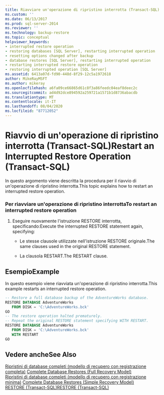 ```yaml
---
title: Riavviare un'operazione di ripristino interrotta (Transact-SQL) | Microsoft Docs
ms.custom: ''
ms.date: 06/13/2017
ms.prod: sql-server-2014
ms.reviewer: ''
ms.technology: backup-restore
ms.topic: conceptual
helpviewer_keywords:
- interrupted restore operation
- restoring databases [SQL Server], restarting interrupted operation
- resetting options changed after backup
- database restores [SQL Server], restarting interrupted operation
- restarting interrupted restore operation
- restoring interrupted operation [SQL Server]
ms.assetid: 6413a07d-fd90-448d-8f29-12c5a1972618
author: MikeRayMSFT
ms.author: mikeray
ms.openlocfilehash: a6fa09ce66865d61c8f3a86feedc04eaf8deec2c
ms.sourcegitcommit: ad4d92dce894592a259721a1571b1d8736abacdb
ms.translationtype: MT
ms.contentlocale: it-IT
ms.lasthandoff: 08/04/2020
ms.locfileid: "87712052"
---
```

# <a name="restart-an-interrupted-restore-operation-transact-sql"></a><span data-ttu-id="f4471-102">Riavvio di un'operazione di ripristino interrotta (Transact-SQL)</span><span class="sxs-lookup"><span data-stu-id="f4471-102">Restart an Interrupted Restore Operation (Transact-SQL)</span></span>
  <span data-ttu-id="f4471-103">In questo argomento viene descritta la procedura per il riavvio di un'operazione di ripristino interrotta.</span><span class="sxs-lookup"><span data-stu-id="f4471-103">This topic explains how to restart an interrupted restore operation.</span></span>  
  
### <a name="to-restart-an-interrupted-restore-operation"></a><span data-ttu-id="f4471-104">Per riavviare un'operazione di ripristino interrotta</span><span class="sxs-lookup"><span data-stu-id="f4471-104">To restart an interrupted restore operation</span></span>  
  
1.  <span data-ttu-id="f4471-105">Eseguire nuovamente l'istruzione RESTORE interrotta, specificando:</span><span class="sxs-lookup"><span data-stu-id="f4471-105">Execute the interrupted RESTORE statement again, specifying:</span></span>  
  
    -   <span data-ttu-id="f4471-106">Le stesse clausole utilizzate nell'istruzione RESTORE originale.</span><span class="sxs-lookup"><span data-stu-id="f4471-106">The same clauses used in the original RESTORE statement.</span></span>  
  
    -   <span data-ttu-id="f4471-107">La clausola RESTART.</span><span class="sxs-lookup"><span data-stu-id="f4471-107">The RESTART clause.</span></span>  
  
## <a name="example"></a><span data-ttu-id="f4471-108">Esempio</span><span class="sxs-lookup"><span data-stu-id="f4471-108">Example</span></span>  
 <span data-ttu-id="f4471-109">In questo esempio viene riavviata un'operazione di ripristino interrotta.</span><span class="sxs-lookup"><span data-stu-id="f4471-109">This example restarts an interrupted restore operation.</span></span>  
  
```sql  
-- Restore a full database backup of the AdventureWorks database.  
RESTORE DATABASE AdventureWorks  
   FROM DISK = 'C:\AdventureWorks.bck'  
GO  
-- The restore operation halted prematurely.  
-- Repeat the original RESTORE statement specifying WITH RESTART.  
RESTORE DATABASE AdventureWorks   
   FROM DISK = 'C:\AdventureWorks.bck'  
   WITH RESTART  
GO  
```  
  
## <a name="see-also"></a><span data-ttu-id="f4471-110">Vedere anche</span><span class="sxs-lookup"><span data-stu-id="f4471-110">See Also</span></span>  
 <span data-ttu-id="f4471-111">[Ripristini di database completi &#40;modello di recupero con registrazione completa&#41;](complete-database-restores-full-recovery-model.md) </span><span class="sxs-lookup"><span data-stu-id="f4471-111">[Complete Database Restores &#40;Full Recovery Model&#41;](complete-database-restores-full-recovery-model.md) </span></span>  
 <span data-ttu-id="f4471-112">[Ripristini di database completi &#40;modello di recupero con registrazione minima&#41;](complete-database-restores-simple-recovery-model.md) </span><span class="sxs-lookup"><span data-stu-id="f4471-112">[Complete Database Restores &#40;Simple Recovery Model&#41;](complete-database-restores-simple-recovery-model.md) </span></span>  
 [<span data-ttu-id="f4471-113">RESTORE &#40;Transact-SQL&#41;</span><span class="sxs-lookup"><span data-stu-id="f4471-113">RESTORE &#40;Transact-SQL&#41;</span></span>](/sql/t-sql/statements/restore-statements-transact-sql)  
  
  
